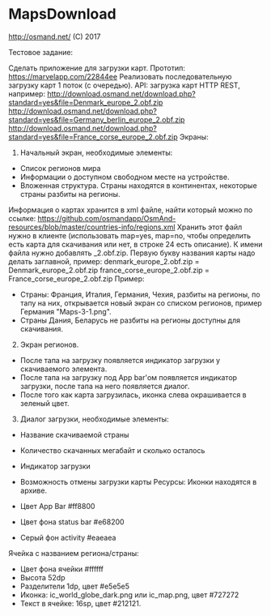 # MapsDownload

http://osmand.net/  (C) 2017

Тестовое задание:

Сделать приложение для загрузки карт.
Прототип: https://marvelapp.com/22844ee
Реализовать последовательную загрузку карт 1 поток (с очередью).
API: загрузка карт HTTP REST, например: 
http://download.osmand.net/download.php?standard=yes&file=Denmark_europe_2.obf.zip
http://download.osmand.net/download.php?standard=yes&file=Germany_berlin_europe_2.obf.zip
http://download.osmand.net/download.php?standard=yes&file=France_corse_europe_2.obf.zip
Экраны:
1. Начальный экран, необходимые элементы:
- Список регионов мира
- Информации о доступном свободном месте на устройстве.
- Вложенная структура. Страны находятся в континентах, некоторые страны разбиты на регионы.

Информация о картах хранится в xml файле, найти который можно по ссылке:
https://github.com/osmandapp/OsmAnd-resources/blob/master/countries-info/regions.xml
Хранить этот файл нужно в клиенте (использовать map=yes, map=no, чтобы определить есть карта для скачивания или нет, в строке 24 есть описание).
К имени файла нужно добавлять _2.obf.zip. Первую букву названия карты надо делать заглавной, пример: denmark_europe_2.obf.zip = Denmark_europe_2.obf.zip
france_corse_europe_2.obf.zip = France_corse_europe_2.obf.zip
Пример:
- Страны: Франция, Италия, Германия, Чехия, разбиты на регионы, по тапу на них, открывается новый экран со списком
регионов, пример Германия "Maps-3-1.png".
- Страны Дания, Беларусь не разбиты на регионы доступны для скачивания.
2. Экран регионов.
- После тапа на загрузку появляется индикатор загрузки у скачиваемого элемента.
- После тапа на загрузку под App bar'ом появляется индикатор загрузки, после тапа на него появляется диалог.
- После того как карта загрузилась, иконка слева окрашивается в зеленый цвет.
3. Диалог загрузки, необходимые элементы:
- Название скачиваемой страны
- Количество скачанных мегабайт и сколько осталось
- Индикатор загрузки
- Возможность отмены загрузки карты
Ресурсы:
Иконки находятся в архиве.

- Цвет App Bar #ff8800
- Цвет фона status bar #e68200
- Серый фон activity #eaeaea

Ячейка с названием региона/страны:
- Цвет фона ячейки #ffffff
- Высота 52dp
- Разделители 1dp, цвет #e5e5e5
- Иконка: ic_world_globe_dark.png или ic_map.png, цвет #727272
- Текст в ячейке: 16sp, цвет #212121.



